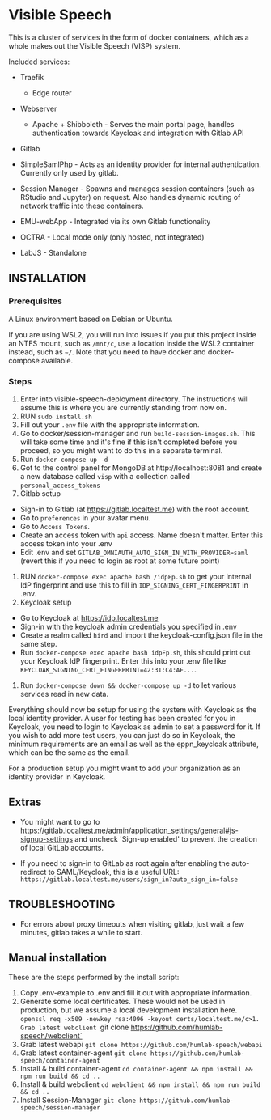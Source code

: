 
# Visible Speech

This is a cluster of services in the form of docker containers, which as a whole makes out the Visible Speech (VISP) system.

Included services:
* Traefik
  * Edge router

* Webserver
  * Apache + Shibboleth - Serves the main portal page, handles authentication towards Keycloak and integration with Gitlab API

* Gitlab

* SimpleSamlPhp - Acts as an identity provider for internal authentication. Currently only used by gitlab.

* Session Manager - Spawns and manages session containers (such as RStudio and Jupyter) on request. Also handles dynamic routing of network traffic into these containers.

* EMU-webApp - Integrated via its own Gitlab functionality

* OCTRA - Local mode only (only hosted, not integrated)

* LabJS - Standalone

## INSTALLATION

### Prerequisites
A Linux environment based on Debian or Ubuntu.

If you are using WSL2, you will run into issues if you put this project inside an NTFS mount, such as `/mnt/c`, use a location inside the WSL2 container instead, such as `~/`. Note that you need to have docker and docker-compose available.

### Steps
1. Enter into visible-speech-deployment directory. The instructions will assume this is where you are currently standing from now on.
1. RUN `sudo install.sh`
1. Fill out your `.env` file with the appropriate information.
1. Go to docker/session-manager and run `build-session-images.sh`. This will take some time and it's fine if this isn't completed before you proceed, so you might want to do this in a separate terminal.
1. Run `docker-compose up -d`
1. Got to the control panel for MongoDB at http://localhost:8081 and create a new database called `visp` with a collection called `personal_access_tokens`
1. Gitlab setup
  * Sign-in to Gitlab (at https://gitlab.localtest.me) with the root account.
  * Go to `preferences` in your avatar menu.
  * Go to `Access Tokens`.
  * Create an access token with `api` access. Name doesn't matter. Enter this access token into your .env 
  * Edit .env and set `GITLAB_OMNIAUTH_AUTO_SIGN_IN_WITH_PROVIDER=saml` (revert this if you need to login as root at some future point)
1. RUN `docker-compose exec apache bash /idpFp.sh` to get your internal IdP fingerprint and use this to fill in `IDP_SIGNING_CERT_FINGERPRINT` in .env.
1. Keycloak setup
  * Go to Keycloak at https://idp.localtest.me
  * Sign-in with the keycloak admin credentials you specified in .env
  * Create a realm called `hird` and import the keycloak-config.json file in the same step.
  * Run `docker-compose exec apache bash idpFp.sh`, this should print out your Keycloak IdP fingerprint. Enter this into your .env file like `KEYCLOAK_SIGNING_CERT_FINGERPRINT=42:31:C4:AF...`.  
1. Run `docker-compose down && docker-compose up -d` to let various services read in new data.

Everything should now be setup for using the system with Keycloak as the local identity provider. A user for testing has been created for you in Keycloak, you need to login to Keycloak as admin to set a password for it.
If you wish to add more test users, you can just do so in Keycloak, the minimum requirements are an email as well as the eppn_keycloak attribute, which can be the same as the email.

For a production setup you might want to add your organization as an identity provider in Keycloak.

## Extras
* You might want to go to https://gitlab.localtest.me/admin/application_settings/general#js-signup-settings and uncheck 'Sign-up enabled' to prevent the creation of local GitLab accounts.

* If you need to sign-in to GitLab as root again after enabling the auto-redirect to SAML/Keycloak, this is a useful URL: `https://gitlab.localtest.me/users/sign_in?auto_sign_in=false`

## TROUBLESHOOTING
* For errors about proxy timeouts when visiting gitlab, just wait a few minutes, gitlab takes a while to start.

## Manual installation
These are the steps performed by the install script:
1. Copy .env-example to .env and fill it out with appropriate information.
1. Generate some local certificates. These would not be used in production, but we assume a local development installation here. `openssl req -x509 -newkey rsa:4096 -keyout certs/localtest.me/c>1. Grab latest webclient `git clone https://github.com/humlab-speech/webclient`
1. Grab latest webapi `git clone https://github.com/humlab-speech/webapi`
1. Grab latest container-agent `git clone https://github.com/humlab-speech/container-agent`
1. Install & build container-agent `cd container-agent && npm install && npm run build && cd ..`
1. Install & build webclient `cd webclient && npm install && npm run build && cd ..`
1. Install Session-Manager `git clone https://github.com/humlab-speech/session-manager`
